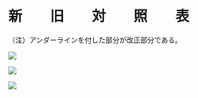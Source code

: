 # 新　　旧　　対　　照　　表

（注）アンダーラインを付した部分が改正部分である。

![](https://www.nta.go.jp/tmp/001b79da-ff10-4183-b236-51d49a2d0c4e/images/e16ae1799063582ba6a908917031075e05e76596372d3a4709f405a413e569b0.jpg)

![](https://www.nta.go.jp/tmp/001b79da-ff10-4183-b236-51d49a2d0c4e/images/6d98859ca711cc01f2498503c0fd596a8d7d486c0b6d150adb4865bb955f60a7.jpg)

![](https://www.nta.go.jp/tmp/001b79da-ff10-4183-b236-51d49a2d0c4e/images/bfcf073bca6aebf9e634370c77f9de52f45dfc1f81308d3c5275bce289f40df0.jpg)